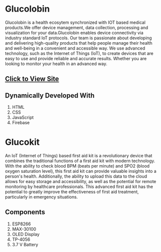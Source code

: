 # Glucolobin
Glucolobin is a health ecosytem synchronized with IOT based medical products.We offer device management, data collection, processing and visualization for your data.Glucolobin enables device connectivity via industry standard IoT protocols. Our team is passionate about developing and delivering high-quality products that help people manage their health and well-being in a convenient and accessible way. We use advanced technology, such as the Internet of Things (IoT), to create devices that are easy to use and provide reliable and accurate results. Whether you are looking to monitor your health in an advanced way.

## [Click to View Site](https://glucolobin.netlify.app/login?#)

## Dynamically Developed With
1. HTML
2. CSS
3. JavaScript
4. Firebase

# Glucokit
An IoT (Internet of Things) based first aid kit is a revolutionary device that combines the traditional functions of a first aid kit with modern technology. With the ability to check blood BPM (beats per minute) and SPO2 (blood oxygen saturation level), this first aid kit can provide valuable insights into a person's health. Additionally, the ability to upload this data to the cloud allows for easy storage and accessibility, as well as the potential for remote monitoring by healthcare professionals. This advanced first aid kit has the potential to greatly improve the effectiveness of first aid treatment, particularly in emergency situations.

## Components
1. ESP8266
2. MAX-30100
3. OLED Display
4. TP-4056
5. 3.7 V Battery 
